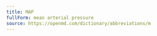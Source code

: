 ```yaml
---
title: MAP
fullForm: mean arterial pressure
source: https://openmd.com/dictionary/abbreviations/m
---
```

